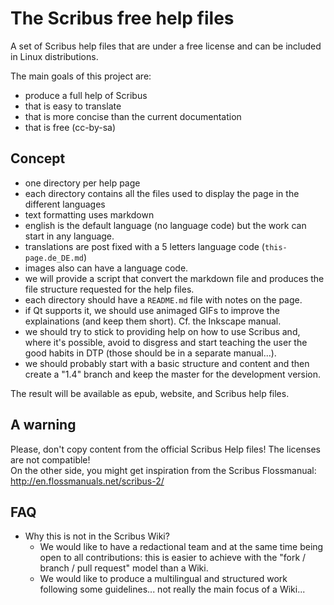 # The Scribus free help files

A set of Scribus help files that are under a free license and can be included in Linux distributions.

The main goals of this project are:

- produce a full help of Scribus
- that is easy to translate
- that is more concise than the current documentation
- that is free (cc-by-sa)

## Concept

- one directory per help page
- each directory contains all the files used to display the page in the different languages
- text formatting uses markdown
- english is the default language (no language code) but the work can start in any language.
- translations are post fixed with a 5 letters language code (`this-page.de_DE.md`)
- images also can have a language code.
- we will provide a script that convert the markdown file and produces the file structure requested for the help files.
- each directory should have a `README.md` file with notes on the page.
- if Qt supports it, we should use animaged GIFs to improve the explainations (and keep them short). Cf. the Inkscape manual.
- we should try to stick to providing help on how to use Scribus and, where it's possible, avoid to disgress and start teaching the user the good habits in DTP (those should be in a separate manual...).
- we should probably start with a basic structure and content and then create a "1.4" branch and keep the master for the development version.

The result will be available as epub, website, and Scribus help files.


## A warning

Please, don't copy content from the official Scribus Help files! The licenses are not compatible!  
On the other side, you might get inspiration from the Scribus Flossmanual: <http://en.flossmanuals.net/scribus-2/>

## FAQ

- Why this is not in the Scribus Wiki?
  - We would like to have a redactional team and at the same time being open to all contributions: this is easier to achieve with the "fork / branch / pull request" model than a Wiki.
  - We would like to produce a multilingual and structured work following some guidelines... not really the main focus of a Wiki...
